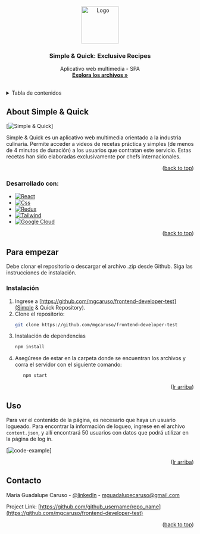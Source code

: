 <a name="readme-top"></a>

<br />
<div align="center">
  <a href="https://github.com/mgcaruso/frontend-developer-test">
    <img src="https://i.imgur.com/hG5pQZL.png" alt="Logo" width="100" height="100">
  </a>

<h3 align="center">Simple & Quick: Exclusive Recipes</h3>

  <p align="center">
    Aplicativo web multimedia - SPA  
    <br />
    <a href="https://github.com/mgcaruso/frontend-developer-test"><strong>Explora los archivos »</strong></a>
    <br />
    <br />
    <!-- <a href="https://github.com/github_username/repo_name">View Demo</a> -->
    
  </p>
</div>



<!-- TABLE OF CONTENTS -->
<details>
  <summary>Tabla de contenidos</summary>
  <ol>
    <li>
      <a href="#about-the-project">Acerca de Simple & Quick</a>
      <ul>
        <li><a href="#built-with">Built With</a></li>
      </ul>
    </li>
    <li>
      <a href="#getting-started">Getting Started</a>
      <ul>
        <li><a href="#prerequisites">Prerequisites</a></li>
        <li><a href="#installation">Installation</a></li>
      </ul>
    </li>
    <li><a href="#usage">Usage</a></li>
    <li><a href="#roadmap">Roadmap</a></li>
    <li><a href="#contributing">Contributing</a></li>
    <li><a href="#license">License</a></li>
    <li><a href="#contact">Contact</a></li>
    <li><a href="#acknowledgments">Acknowledgments</a></li>
  </ol>
</details>



<!-- ABOUT THE PROJECT -->
## About Simple & Quick

[![Simple & Quick][product-screenshot]]

Simple & Quick es un aplicativo web multimedia orientado a la industria culinaria. Permite acceder a videos de recetas práctica y simples (de menos de 4 minutos de duración) a los usuarios que contratan este servicio. Estas recetas han sido elaboradas exclusivamente por chefs internacionales. 

<p align="right">(<a href="#readme-top">back to top</a>)</p>



### Desarrollado con:

* [![React][React.js]][React-url]
* [![Css][Css.com]][Css-url]
* [![Redux][Redux.com]][Redux-url]
* [![Tailwind][Tailwind.com]][Tailwind-url]
* [![Google Cloud][Google-Cloud.com]][Google-Cloud-url]

<p align="right">(<a href="#readme-top">back to top</a>)</p>



<!-- GETTING STARTED -->
## Para empezar

Debe clonar el repositorio o descargar el archivo .zip desde Github. Siga las instrucciones de instalación.

### Instalación

1. Ingrese a [https://github.com/mgcaruso/frontend-developer-test](Simple & Quick Repository).
2. Clone el repositorio:
   ```sh
   git clone https://github.com/mgcaruso/frontend-developer-test
   ```
3. Instalación de dependencias
   ```sh
   npm install
   ```
4. Asegúrese de estar en la carpeta donde se encuentran los archivos y corra el servidor con el siguiente comando:
   ```sh
      npm start
   ```

<p align="right">(<a href="#readme-top">Ir arriba</a>)</p>



<!-- USAGE EXAMPLES -->
## Uso

Para ver el contenido de la página, es necesario que haya un usuario logueado. 
Para encontrar la información de logueo, ingrese en el archivo `content.json`, y allí encontrará 50 usuarios con datos que podrá utilizar en la página de log in.

[![code-example][code-screenshot]]


<p align="right">(<a href="#readme-top">Ir arriba</a>)</p>


<!-- CONTACT -->
## Contacto

María Guadalupe Caruso - [@linkedIn](https://www.linkedin.com/in/guadalupe-caruso) - mguadalupecaruso@gmail.com

Project Link: [https://github.com/github_username/repo_name](https://github.com/mgcaruso/frontend-developer-test)

<p align="right">(<a href="#readme-top">back to top</a>)</p>



[linkedin-shield]: https://img.shields.io/badge/-LinkedIn-black.svg?style=for-the-badge&logo=linkedin&colorB=555
[linkedin-url]: https://linkedin.com/in/linkedin_guadalupe_caruso
[product-screenshot]: https://i.imgur.com/WyTRsMy.png
[code-screenshot]: https://i.imgur.com/yzgeyDv.png
[React.js]: https://img.shields.io/badge/React-20232A?style=for-the-badge&logo=react&logoColor=61DAFB
[React-url]: https://reactjs.org/
[Css.com]: 	https://img.shields.io/badge/CSS-239120?&style=for-the-badge&logo=css3&logoColor=white
[Css-url]: https://developer.mozilla.org/es/docs/Web/CSS
[Redux.com]: https://img.shields.io/badge/Redux-593D88?style=for-the-badge&logo=redux&logoColor=white
[Redux-url]: https://es.redux.js.org/
[Tailwind.com]: https://img.shields.io/badge/Tailwind_CSS-38B2AC?style=for-the-badge&logo=tailwind-css&logoColor=white
[Tailwind-url]: https://tailwindcss.com/docs/flex-wrap
[Google-Cloud.com]: https://img.shields.io/badge/Google_Cloud-4285F4?style=for-the-badge&logo=google-cloud&logoColor=white
[Google-Cloud-url]: https://cloud.google.com/?hl=es